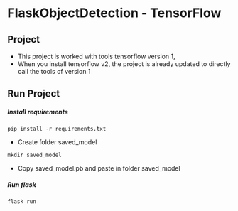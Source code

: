 # FlaskObjectDetection - TensorFlow

## Project
- This project is worked with tools tensorflow version 1,
- When you install tensorflow v2, the project is already updated to directly call the tools of version 1
## Run Project
##### Install requirements
```
pip install -r requirements.txt
```
* Create folder saved_model
```
mkdir saved_model
```
* Copy saved_model.pb and paste in folder saved_model
##### Run flask
```
flask run
```

